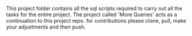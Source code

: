  This project folder contains all the sql scripts required to carry out all the tasks for the entire project.
 The project called 'More Queries' acts as a continuation to this project repo.
 for contributions please clone, pull, make your adjustments and then push.
